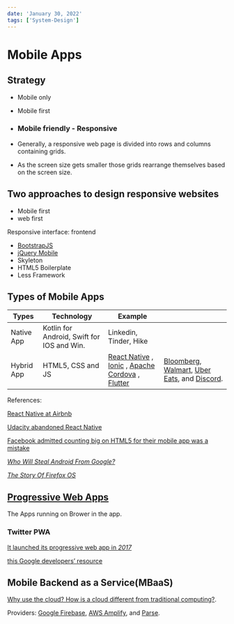 ```yaml
---
date: 'January 30, 2022'
tags: ['System-Design']
---
```

# Mobile Apps

## Strategy

* Mobile only

* Mobile first

* ### Mobile friendly - Responsive

* Generally, a responsive web page is divided into rows and columns containing grids.
* As the screen size gets smaller those grids rearrange themselves based on the screen size.

## Two approaches to design responsive websites

* Mobile first
* web first

Responsive interface: frontend

* [BootstrapJS](https://getbootstrap.com/)
* [jQuery Mobile](https://jquerymobile.com/)
* Skyleton
* HTML5 Boilerplate
* Less Framework

## Types of Mobile Apps

| Types      | Technology                                 | Example                                                      |                                                              |
| ---------- | ------------------------------------------ | ------------------------------------------------------------ | ------------------------------------------------------------ |
| Native App | Kotlin for Android, Swift for IOS and Win. | Linkedin, Tinder, Hike                                       |                                                              |
| Hybrid App | HTML5, CSS and JS                          | [React Native](https://facebook.github.io/react-native/) , [Ionic](https://ionicframework.com/) , [Apache Cordova](https://cordova.apache.org/) , <br />[Flutter](https://flutter.dev/) | [Bloomberg](https://www.techatbloomberg.com/blog/bloomberg-used-react-native-develop-new-consumer-app/), [Walmart](https://medium.com/walmartlabs/react-native-at-walmartlabs-cdd140589560#.ueonqqloc), [Uber Eats](https://eng.uber.com/ubereats-react-native/), and [Discord](https://blog.discordapp.com/why-discord-is-sticking-with-react-native-ccc34be0d427). |

References:

 [React Native at Airbnb](https://medium.com/airbnb-engineering/react-native-at-airbnb-f95aa460be1c)

[Udacity abandoned React Native](https://engineering.udacity.com/react-native-a-retrospective-from-the-mobile-engineering-team-at-udacity-89975d6a8102)

 [Facebook admitted counting big on HTML5 for their mobile app was a mistake](https://venturebeat.com/2012/09/11/facebooks-zuckerberg-the-biggest-mistake-weve-made-as-a-company-is-betting-on-html5-over-native/)

[*Who Will Steal Android From Google?*](https://medium.com/@steve.yegge/who-will-steal-android-from-google-af3622b6252e)

[*The Story Of Firefox OS*](https://medium.com/@bfrancis/the-story-of-firefox-os-cb5bf796e8fb)

## [Progressive Web Apps](https://developer.mozilla.org/en-US/docs/Web/Progressive_web_apps)

The Apps running on Brower in the app.

### Twitter PWA

[It launched its progressive web app in *2017*](https://developers.google.com/web/showcase/2017/twitter)

[this Google developers’ resource](https://codelabs.developers.google.com/codelabs/your-first-pwapp/#0)

## Mobile Backend as a Service(MBaaS)

[Why use the cloud? How is a cloud different from traditional computing?](https://www.8bitmen.com/why-use-cloud-how-is-cloud-computing-different-from-traditional-computing/).

Providers: [Google Firebase](https://firebase.google.com/), [AWS Amplify](https://aws.amazon.com/amplify/), and [Parse](https://parseplatform.org/).
